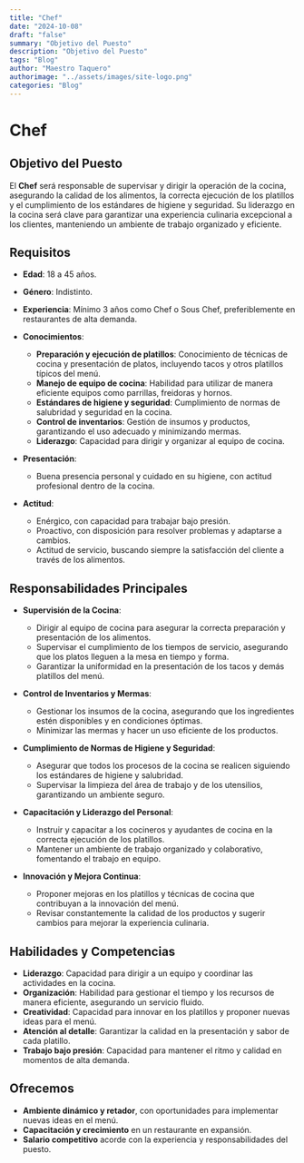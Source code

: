 ```yaml
---
title: "Chef"
date: "2024-10-08"
draft: "false"
summary: "Objetivo del Puesto"
description: "Objetivo del Puesto"
tags: "Blog"
author: "Maestro Taquero"
authorimage: "../assets/images/site-logo.png"
categories: "Blog"
---
```

# Chef

## Objetivo del Puesto
El **Chef** será responsable de supervisar y dirigir la operación de la cocina, asegurando la calidad de los alimentos, la correcta ejecución de los platillos y el cumplimiento de los estándares de higiene y seguridad. Su liderazgo en la cocina será clave para garantizar una experiencia culinaria excepcional a los clientes, manteniendo un ambiente de trabajo organizado y eficiente.

## Requisitos

- **Edad**: 18 a 45 años.
- **Género**: Indistinto.
- **Experiencia**: Mínimo 3 años como Chef o Sous Chef, preferiblemente en restaurantes de alta demanda.
- **Conocimientos**:
  - **Preparación y ejecución de platillos**: Conocimiento de técnicas de cocina y presentación de platos, incluyendo tacos y otros platillos típicos del menú.
  - **Manejo de equipo de cocina**: Habilidad para utilizar de manera eficiente equipos como parrillas, freidoras y hornos.
  - **Estándares de higiene y seguridad**: Cumplimiento de normas de salubridad y seguridad en la cocina.
  - **Control de inventarios**: Gestión de insumos y productos, garantizando el uso adecuado y minimizando mermas.
  - **Liderazgo**: Capacidad para dirigir y organizar al equipo de cocina.
  
- **Presentación**:
  - Buena presencia personal y cuidado en su higiene, con actitud profesional dentro de la cocina.
  
- **Actitud**:
  - Enérgico, con capacidad para trabajar bajo presión.
  - Proactivo, con disposición para resolver problemas y adaptarse a cambios.
  - Actitud de servicio, buscando siempre la satisfacción del cliente a través de los alimentos.

## Responsabilidades Principales

- **Supervisión de la Cocina**:
  - Dirigir al equipo de cocina para asegurar la correcta preparación y presentación de los alimentos.
  - Supervisar el cumplimiento de los tiempos de servicio, asegurando que los platos lleguen a la mesa en tiempo y forma.
  - Garantizar la uniformidad en la presentación de los tacos y demás platillos del menú.

- **Control de Inventarios y Mermas**:
  - Gestionar los insumos de la cocina, asegurando que los ingredientes estén disponibles y en condiciones óptimas.
  - Minimizar las mermas y hacer un uso eficiente de los productos.

- **Cumplimiento de Normas de Higiene y Seguridad**:
  - Asegurar que todos los procesos de la cocina se realicen siguiendo los estándares de higiene y salubridad.
  - Supervisar la limpieza del área de trabajo y de los utensilios, garantizando un ambiente seguro.

- **Capacitación y Liderazgo del Personal**:
  - Instruir y capacitar a los cocineros y ayudantes de cocina en la correcta ejecución de los platillos.
  - Mantener un ambiente de trabajo organizado y colaborativo, fomentando el trabajo en equipo.

- **Innovación y Mejora Continua**:
  - Proponer mejoras en los platillos y técnicas de cocina que contribuyan a la innovación del menú.
  - Revisar constantemente la calidad de los productos y sugerir cambios para mejorar la experiencia culinaria.

## Habilidades y Competencias

- **Liderazgo**: Capacidad para dirigir a un equipo y coordinar las actividades en la cocina.
- **Organización**: Habilidad para gestionar el tiempo y los recursos de manera eficiente, asegurando un servicio fluido.
- **Creatividad**: Capacidad para innovar en los platillos y proponer nuevas ideas para el menú.
- **Atención al detalle**: Garantizar la calidad en la presentación y sabor de cada platillo.
- **Trabajo bajo presión**: Capacidad para mantener el ritmo y calidad en momentos de alta demanda.

## Ofrecemos

- **Ambiente dinámico y retador**, con oportunidades para implementar nuevas ideas en el menú.
- **Capacitación y crecimiento** en un restaurante en expansión.
- **Salario competitivo** acorde con la experiencia y responsabilidades del puesto.

